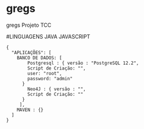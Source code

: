 # gregs
gregs Projeto TCC

#LINGUAGENS
JAVA
JAVASCRIPT


```APLICACOES NECESSARIAS
{
  "APLICAÇÕES": [
    BANCO DE DADOS: [ 
        Postgresql : { versão : "PostgreSQL 12.2",
        Script de Criação: "",
        user: "root",
        password: "admin"
      }
        Neo4J : { versão : "",
        Script de Criação: ""
      }
     ],
    MAVEN : {}
  ]
}
```


